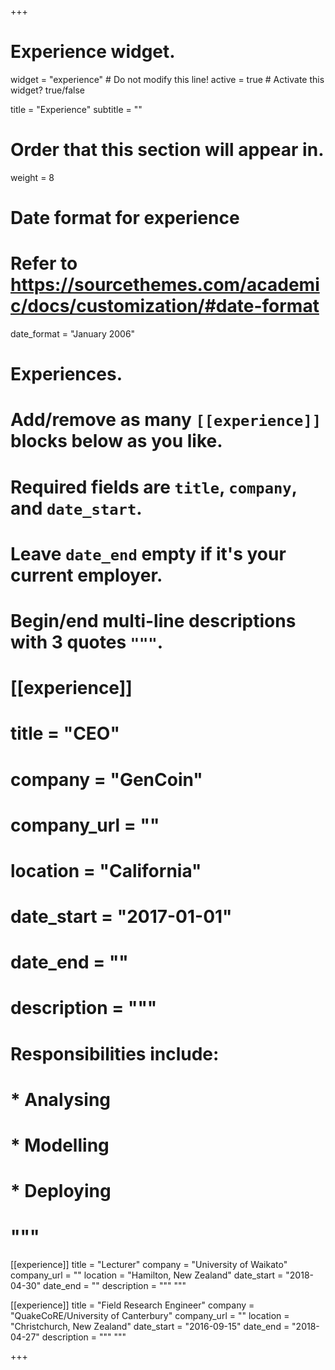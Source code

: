 +++
# Experience widget.
widget = "experience"  # Do not modify this line!
active = true  # Activate this widget? true/false

title = "Experience"
subtitle = ""

# Order that this section will appear in.
weight = 8

# Date format for experience
#   Refer to https://sourcethemes.com/academic/docs/customization/#date-format
date_format = "January 2006"

# Experiences.
#   Add/remove as many `[[experience]]` blocks below as you like.
#   Required fields are `title`, `company`, and `date_start`.
#   Leave `date_end` empty if it's your current employer.
#   Begin/end multi-line descriptions with 3 quotes `"""`.
# [[experience]]
#   title = "CEO"
#   company = "GenCoin"
#   company_url = ""
#   location = "California"
#   date_start = "2017-01-01"
#   date_end = ""
#   description = """
#   Responsibilities include:
#   
#   * Analysing
#   * Modelling
#   * Deploying
#   """

[[experience]]
  title = "Lecturer"
  company = "University of Waikato"
  company_url = ""
  location = "Hamilton, New Zealand"
  date_start = "2018-04-30"
  date_end = ""
  description = """ """

[[experience]]
  title = "Field Research Engineer"
  company = "QuakeCoRE/University of Canterbury"
  company_url = ""
  location = "Christchurch, New Zealand"
  date_start = "2016-09-15"
  date_end = "2018-04-27"
  description = """ """


+++

